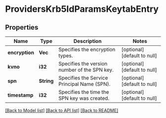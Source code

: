 # ProvidersKrb5IdParamsKeytabEntry

## Properties
Name | Type | Description | Notes
------------ | ------------- | ------------- | -------------
**encryption** | **Vec<String>** | Specifies the encryption types. | [optional] [default to null]
**kvno** | **i32** | Specifies the version number of the SPN key. | [optional] [default to null]
**spn** | **String** | Specifies the Service Principal Name (SPN). | [optional] [default to null]
**timestamp** | **i32** | Specifies the time the SPN key was created. | [optional] [default to null]

[[Back to Model list]](../README.md#documentation-for-models) [[Back to API list]](../README.md#documentation-for-api-endpoints) [[Back to README]](../README.md)


